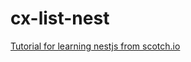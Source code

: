 # cx-list-nest
[Tutorial for learning nestjs from scotch.io](https://scotch.io/tutorials/building-a-modern-app-using-nestjs-mongodb-and-vuejs)

